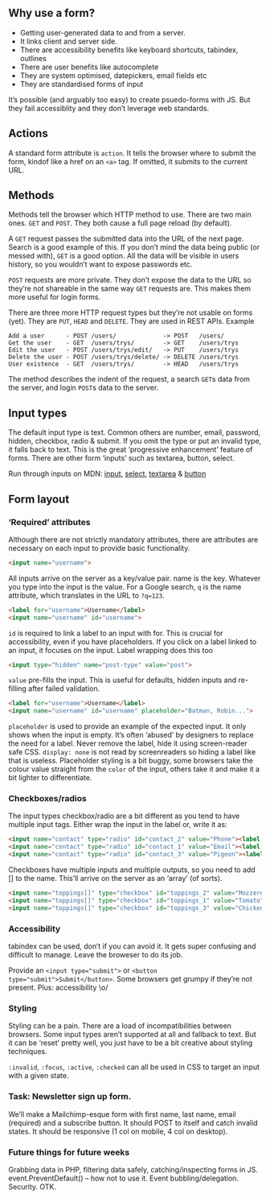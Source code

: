 ## Why use a form?
- Getting user-generated data to and from a server.
- It links client and server side.
- There are accessibility benefits like keyboard shortcuts, tabindex, outlines
- There are user benefits like autocomplete
- They are system optimised, datepickers, email fields etc
- They are standardised forms of input

It’s possible (and arguably too easy) to create psuedo-forms with JS. But they fail accessiblity and they don’t leverage web standards.

## Actions
A standard form attribute is `action`. It tells the browser where to submit the form, kindof like a href on an `<a>` tag. If omitted, it submits to the current URL.

## Methods
Methods tell the browser which HTTP method to use. There are two main ones. `GET` and `POST`. They both cause a full page reload (by default).

A `GET` request passes the submitted data into the URL of the next page. Search is a good example of this. If you don’t mind the data being public (or messed with), `GET` is a good option. All the data will be visible in users history, so you wouldn’t want to expose passwords etc.

`POST` requests are more private. They don’t expose the data to the URL so they’re not shareable in the same way `GET` requests are. This makes them more useful for login forms.

There are three more HTTP request types but they’re not usable on forms (yet). They are `PUT`, `HEAD` and `DELETE`. They are used in REST APIs. Example

```
Add a user      - POST /users/             -> POST   /users/
Get the user    - GET  /users/trys/        -> GET    /users/trys
Edit the user   - POST /users/trys/edit/   -> PUT    /users/trys
Delete the user - POST /users/trys/delete/ -> DELETE /users/trys
User existence  - GET  /users/trys/        -> HEAD   /users/trys
```

The method describes the indent of the request, a search `GET`s data from the server, and login `POST`s data to the server.

## Input types
The default input type is text. Common others are number, email, password, hidden, checkbox, radio & submit. If you omit the type or put an invalid type, it falls back to text. This is the great ‘progressive enhancement’ feature of forms. There are other form ‘inputs’ such as textarea, button, select.

Run through inputs on MDN: [input](https://developer.mozilla.org/en-US/docs/Web/HTML/Element/input), [select](https://developer.mozilla.org/en-US/docs/Web/HTML/Element/select), [textarea](https://developer.mozilla.org/en-US/docs/Web/HTML/Element/textarea) & [button](https://developer.mozilla.org/en-US/docs/Web/HTML/Element/button)

## Form layout
### ‘Required’ attributes
Although there are not strictly mandatory attributes, there are attributes are necessary on each input to provide basic functionality.

```html
<input name="username">
```

All inputs arrive on the server as a key/value pair. name is the key. Whatever you type into the input is the value. For a Google search, `q` is the name attribute, which translates in the URL to `?q=123`.

```html
<label for="username">Username</label>
<input name="username" id="username">
```

`id` is required to link a label to an input with for. This is crucial for accessibility, even if you have placeholders. If you click on a label linked to an input, it focuses on the input. Label wrapping does this too

```html
<input type="hidden" name="post-type" value="post">
```

`value` pre-fills the input. This is useful for defaults, hidden inputs and re-filling after failed validation.

```html
<label for="username">Username</label>
<input name="username" id="username" placeholder="Batman, Robin...">
```

`placeholder` is used to provide an example of the expected input. It only shows when the input is empty. It’s often ‘abused’ by designers to replace the need for a label. Never remove the label, hide it using screen-reader safe CSS. `display: none` is not read by screenreaders so hiding a label like that is useless. Placeholder styling is a bit buggy, some browsers take the colour value straight from the `color` of the input, others take it and make it a bit lighter to differentiate.

### Checkboxes/radios
The input types checkbox/radio are a bit different as you tend to have multiple input tags. Either wrap the input in the label or, write it as:

```html
<input name="contact" type="radio" id="contact_2" value="Phone"><label for="contact_2">Phone</label>
<input name="contact" type="radio" id="contact_1" value="Email"><label for="contact_1">Email</label>
<input name="contact" type="radio" id="contact_3" value="Pigeon"><label for="contact_3">Pigeon</label>
```

Checkboxes have multiple inputs and multiple outputs, so you need to add [] to the name. This’ll arrive on the server as an ‘array’ (of sorts).

```html
<input name="toppings[]" type="checkbox" id="toppings_2" value="Mozzerella"><label for="toppings_2">Mozzerella</label>
<input name="toppings[]" type="checkbox" id="toppings_1" value="Tomato"><label for="toppings_1">Tomato</label>
<input name="toppings[]" type="checkbox" id="toppings_3" value="Chicken"><label for="toppings_3">Chicken</label>
```

### Accessibility
tabindex can be used, don’t if you can avoid it. It gets super confusing and difficult to manage. Leave the broweser to do its job.

Provide an `<input type="submit">` or `<button type="submit">Submit</button>`. Some browsers get grumpy if they’re not present. Plus: accessibility \o/

### Styling
Styling can be a pain. There are a load of incompatibilities between browsers. Some input types aren’t supported at all and fallback to text. But it can be ‘reset’ pretty well, you just have to be a bit creative about styling techniques.

`:invalid`, `:focus`, `:active`, `:checked` can all be used in CSS to target an input with a given state.

### Task: Newsletter sign up form.
We’ll make a Mailchimp-esque form with first name, last name, email (required) and a subscribe button. It should POST to itself and catch invalid states. It should be responsive (1 col on mobile, 4 col on desktop).

### Future things for future weeks
Grabbing data in PHP, filtering data safely, catching/inspecting forms in JS. event.PreventDefault() – how not to use it. Event bubbling/delegation. Security. OTK.
